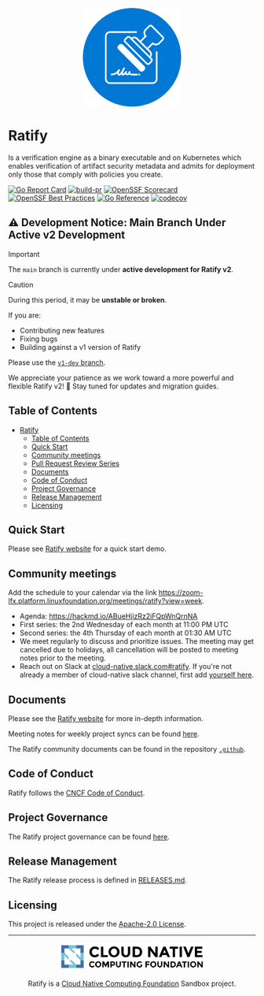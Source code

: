 <div align="center">
<img src="logo.svg" width="200">
</div>

# Ratify

Is a verification engine as a binary executable and on Kubernetes which enables verification of artifact security metadata and admits for deployment only those that comply with policies you create.

[![Go Report Card](https://goreportcard.com/badge/github.com/ratify-project/ratify)](https://goreportcard.com/report/github.com/ratify-project/ratify)
[![build-pr](https://github.com/ratify-project/ratify/actions/workflows/build-pr.yml/badge.svg)](https://github.com/ratify-project/ratify/actions/workflows/build-pr.yml)
[![OpenSSF Scorecard](https://api.securityscorecards.dev/projects/github.com/ratify-project/ratify/badge)](https://api.securityscorecards.dev/projects/github.com/ratify-project/ratify)
[![OpenSSF Best Practices](https://www.bestpractices.dev/projects/9334/badge)](https://www.bestpractices.dev/projects/9334)
[![Go Reference](https://pkg.go.dev/badge/github.com/ratify-project/ratify.svg)](https://pkg.go.dev/github.com/ratify-project/ratify)
[![codecov](https://codecov.io/gh/ratify-project/ratify/graph/badge.svg?token=3X0BIPI4VD)](https://codecov.io/gh/ratify-project/ratify)


## ⚠️ Development Notice: Main Branch Under Active v2 Development

> [!IMPORTANT]
> The `main` branch is currently under **active development for Ratify v2**.

> [!CAUTION]
> During this period, it may be **unstable or broken**.

If you are:
- Contributing new features
- Fixing bugs
- Building against a v1 version of Ratify

Please use the [`v1-dev` branch](https://github.com/ratify-project/ratify/tree/v1-dev).

We appreciate your patience as we work toward a more powerful and flexible Ratify v2! 🚀
Stay tuned for updates and migration guides.

## Table of Contents

- [Ratify](#ratify)
  - [Table of Contents](#table-of-contents)
  - [Quick Start](#quick-start)
  - [Community meetings](#community-meetings)
  - [Pull Request Review Series](#pull-request-review-series)
  - [Documents](#documents)
  - [Code of Conduct](#code-of-conduct)
  - [Project Governance](#project-governance)
  - [Release Management](#release-management)
  - [Licensing](#licensing)

## Quick Start

Please see [Ratify website](https://ratify.dev/docs/quick-start) for a quick start demo.

## Community meetings

Add the schedule to your calendar via the link https://zoom-lfx.platform.linuxfoundation.org/meetings/ratify?view=week.

- Agenda: <https://hackmd.io/ABueHjizRz2iFQpWnQrnNA>
- First series: the 2nd Wednesday of each month at 11:00 PM UTC
- Second series: the 4th Thursday of each month at 01:30 AM UTC
- We meet regularly to discuss and prioritize issues. The meeting may get cancelled due to holidays, all cancellation will be posted to meeting notes prior to the meeting.
- Reach out on Slack at [cloud-native.slack.com#ratify](https://cloud-native.slack.com/archives/C03T3PEKVA9). If you're not already a member of cloud-native slack channel, first add [yourself here](https://communityinviter.com/apps/cloud-native/cncf).

## Documents

Please see the [Ratify website](https://ratify.dev/docs/what-is-ratify) for more in-depth information.

Meeting notes for weekly project syncs can be found [here](https://hackmd.io/ABueHjizRz2iFQpWnQrnNA?both).

The Ratify community documents can be found in the repository [`.github`](https://github.com/ratify-project/.github).

## Code of Conduct

Ratify follows the [CNCF Code of Conduct](https://github.com/cncf/foundation/blob/master/code-of-conduct.md).

## Project Governance

The Ratify project governance can be found [here](https://github.com/ratify-project/.github/blob/main/GOVERNANCE.md).

## Release Management

The Ratify release process is defined in [RELEASES.md](./RELEASES.md).

## Licensing

This project is released under the [Apache-2.0 License](./LICENSE).

<hr>
<div align="center">
    <img src="https://raw.githubusercontent.com/cncf/artwork/master/other/cncf/horizontal/color/cncf-color.svg" width="300" alt="Cloud Native Computing Foundation logo"/>
    <p>Ratify is a <a href="https://cncf.io">Cloud Native Computing Foundation</a> Sandbox project.</p>
</div>
